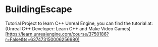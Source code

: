 # BuildingEscape

Tutorial Project to learn C++ Unreal Engine, you can find the tutorial at: (Unreal C++ Developer: Learn C++ and Make Video Games)[https://learn.unrealengine.com/course/3750186?r=False&ts=637473150006256980]
